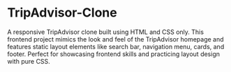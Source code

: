 # TripAdvisor-Clone
A responsive TripAdvisor clone built using HTML and CSS only. This frontend project mimics the look and feel of the TripAdvisor homepage and features static layout elements like search bar, navigation menu, cards, and footer. Perfect for showcasing frontend skills and practicing layout design with pure CSS.
